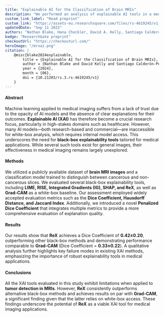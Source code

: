 ```yaml
---
title: "Explainable AI for the Classification of Brain MRIs"
description: "We performed an analysis of explainable AI tools in a medical setting, demonstrating the significant advantages of ReX, a newly introduced tool at King's College London."
custom_link_label: "Read preprint"
custom_link: "https://assets-eu.researchsquare.com/files/rs-4619245/v1_covered_8418deb1-3e27-453c-9961-ae06d3d068ce.pdf?c=1732719880"
updatedDate: "Sep 11 2022"
authors: "Nathan Blake, Hana Chockler, David A. Kelly, Santiago Calderón-Peña*, Akchunya Chanchal"
badge: "ResearchGate preprint"
checkoutUrl: "https://checkouturl.com/"
heroImage: "/mrxai.png"
citation: |
    @misc{blake2024explainable,
        title = {Explainable AI for the Classification of Brain MRIs}, 
        author = {Nathan Blake and David Kelly and Santiago Calderón-Peña and Akchunya Chanchal and Hana Chockler},
        year = {2024},
        month = {06},
        doi = {10.21203/rs.3.rs-4619245/v1}
    }
---
```


<h4>Abstract</h4>  
<p>Machine learning applied to medical imaging suffers from a lack of trust due to the opacity of AI models and the absence of clear explanations for their outcomes. <strong>Explainable AI (XAI)</strong> has therefore become a crucial research focus, particularly in high-stakes domains such as healthcare. However, many AI models—both research-based and commercial—are inaccessible for white-box analysis, which requires internal model access. This underscores the need for <strong>black-box explainability tools</strong> tailored for medical applications. While several such tools exist for general images, their effectiveness in medical imaging remains largely unexplored.</p>

<h4>Methods</h4>  
<p>We utilized a publicly available dataset of <strong>brain MRI images</strong> and a classification model trained to distinguish between cancerous and non-cancerous slices. We evaluated several black-box explainability tools, including <strong>LIME, RISE, Integrated Gradients (IG), SHAP, and ReX</strong>, as well as <strong>Grad-CAM</strong> as a white-box baseline. Our assessment employed widely accepted evaluation metrics such as the <strong>Dice Coefficient, Hausdorff Distance, and Jaccard Index</strong>. Additionally, we introduced a novel <strong>Penalized Dice Coefficient</strong> that integrates multiple metrics to provide a more comprehensive evaluation of explanation quality.</p>

<h4>Results</h4>  
<p>Our results show that <strong>ReX</strong> achieves a Dice Coefficient of <strong>0.42±0.20</strong>, outperforming other black-box methods and demonstrating performance comparable to <strong>Grad-CAM</strong> (Dice Coefficient = <strong>0.33±0.22</strong>). A qualitative analysis further highlights key failure modes in existing XAI methods, emphasizing the importance of robust explainability tools in medical applications.</p>

<h4>Conclusions</h4>  
<p>All the XAI tools evaluated in this study exhibit limitations when applied to <strong>tumor detection in MRIs</strong>. However, <strong>ReX</strong> consistently outperforms alternative black-box methods and achieves results on par with <strong>Grad-CAM</strong>, a significant finding given that the latter relies on white-box access. These findings underscore the potential of <strong>ReX</strong> as a viable XAI tool for medical imaging applications.</p>